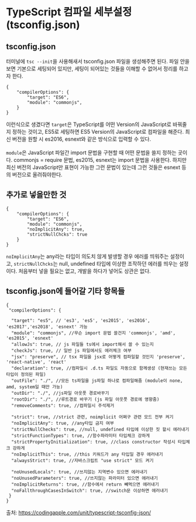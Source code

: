 # TypeScript 컴파일 세부설정 (tsconfig.json)

## tsconfig.json
터미널에 ``tsc --init``을 사용해새서 tsconfig.json 파일을 생성해주면 된다. 파일 안을 보면 기본으로 세팅되어 있지만, 세팅이 되어있는 것들을 이해할 수 없어서 정리를 하고자 한다.
```
{
    "compilerOptions": {
        "target": "ES6",
        "module": "commonjs",
    }
}
```
이런식으로 생겼다면 ``target``은 TypeScript를 어떤 Version의 JavaScript로 바꿔줄지 정하는 것이고, ES5로 세팅하면 ES5 Version의 JavaScript로 컴파일을 해준다. 최신 버전을 원할 시 es2016, esnext와 같은 방식으로 입력할 수 있다.
<br/>
<br/>
``module``은 JavaScript 파일간 import 문법을 구현할 때 어떤 문법을 쓸지 정하는 곳이다. commonjs = require 문법, es2015, esnext는 import 문법을 사용한다. 하지만 최신 버전의 JavaScript만 표현이 가능한 그런 문법이 있는데 그런 것들은 esnext 등의 버전으로 올려줘야한다.

## 추가로 넣을만한 것
```
{
    "compilerOptions": {
        "target": "ES6",
        "module": "commonjs",
        "noImplicitAny": true,
        "strictNullChcks": true
    }
}
```
``noImplicitAny``는 any라는 타입이 의도치 않게 발생할 경우 에러를 띄워주는 설정이고, ``strictNullChcks``는 null, undefined 타입에 이상한 조작하던 에러를 띄우는 설정이다. 처음부터 넣을 필요는 없고, 개발을 하다가 넣어도 상관은 없다.

## tsconfig.json에 들어갈 기타 항목들

```
{
 "compilerOptions": {

  "target": "es5", // 'es3', 'es5', 'es2015', 'es2016', 'es2017','es2018', 'esnext' 가능
  "module": "commonjs", //무슨 import 문법 쓸건지 'commonjs', 'amd', 'es2015', 'esnext'
  "allowJs": true, // js 파일들 ts에서 import해서 쓸 수 있는지 
  "checkJs": true, // 일반 js 파일에서도 에러체크 여부 
  "jsx": "preserve", // tsx 파일을 jsx로 어떻게 컴파일할 것인지 'preserve', 'react-native', 'react'
  "declaration": true, //컴파일시 .d.ts 파일도 자동으로 함께생성 (현재쓰는 모든 타입이 정의된 파일)
  "outFile": "./", //모든 ts파일을 js파일 하나로 컴파일해줌 (module이 none, amd, system일 때만 가능)
  "outDir": "./", //js파일 아웃풋 경로바꾸기
  "rootDir": "./", //루트경로 바꾸기 (js 파일 아웃풋 경로에 영향줌)
  "removeComments": true, //컴파일시 주석제거 

  "strict": true, //strict 관련, noimplicit 어쩌구 관련 모드 전부 켜기
  "noImplicitAny": true, //any타입 금지 여부
  "strictNullChecks": true, //null, undefined 타입에 이상한 짓 할시 에러내기 
  "strictFunctionTypes": true, //함수파라미터 타입체크 강하게 
  "strictPropertyInitialization": true, //class constructor 작성시 타입체크 강하게
  "noImplicitThis": true, //this 키워드가 any 타입일 경우 에러내기
  "alwaysStrict": true, //자바스크립트 "use strict" 모드 켜기

  "noUnusedLocals": true, //쓰지않는 지역변수 있으면 에러내기
  "noUnusedParameters": true, //쓰지않는 파라미터 있으면 에러내기
  "noImplicitReturns": true, //함수에서 return 빼먹으면 에러내기 
  "noFallthroughCasesInSwitch": true, //switch문 이상하면 에러내기 
 }
}
```


출처: https://codingapple.com/unit/typescript-tsconfig-json/

